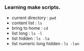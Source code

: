 ### Learning make scripts.
- current directory : `pwd`
- content list : `ls`
- bring to home : `cd`
- list long : `ls -l`
- list hidden : `ls -la`
- list numeric long hidden : `ls -lan`